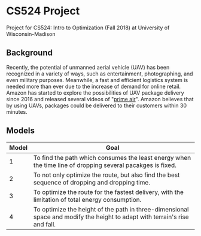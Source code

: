# CS524 Project
Project for CS524: Intro to Optimization (Fall 2018) at University of Wisconsin-Madison

## Background
Recently, the potential of unmanned aerial vehicle (UAV) has been recognized in a variety of ways, such as entertainment, photographing, and even military purposes. Meanwhile, a fast and efficient logistics system is needed more than ever due to the increase of demand for online retail. Amazon has started to explore the possibilities of UAV package delivery since 2016 and released several videos of "[prime air](https://www.amazon.com/Amazon-Prime-Air/b?ie=UTF8&node=8037720011)". Amazon believes that by using UAVs, packages could be delivered to their customers within 30 minutes.

## Models
|Model|Goal|
|-----|-----|
|1    |To find the path which consumes the least energy when the time line of dropping several pacakges is fixed.|
|2    |To not only optimize the route, but also find the best sequence of dropping and dropping time.|
|3    |To optimize the route for the fastest delivery, with the limitation of total energy consumption.|
|4    |To optimize the height of the path in three-dimensional space and modify the height to adapt with terrain's rise and fall.|

